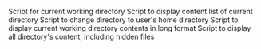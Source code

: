 Script for current working directory
Script to display content list of current directory
Script to change directory to user's home directory
Script to display current working directory contents in long format
Script to display all directory's content, including hidden files
